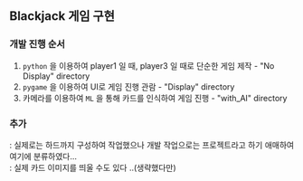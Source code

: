 ## Blackjack 게임 구현
### 개발 진행 순서
1. `python` 을 이용하여 player1 일 때, player3 일 때로 단순한 게임 제작 - "No Display" directory
2. `pygame` 을 이용하여 UI로 게임 진행 관람 - "Display" directory
3. 카메라를 이용하여 `ML` 을 통해 카드를 인식하여 게임 진행 - "with_AI" directory

### 추가  
: 실제로는 하드까지 구성하여 작업했으나 개발 작업으로는 프로젝트라고 하기 애매하여 여기에 분류하였다...  
: 실제 카드 이미지를 띄울 수도 있다 ..(생략했다만)  
